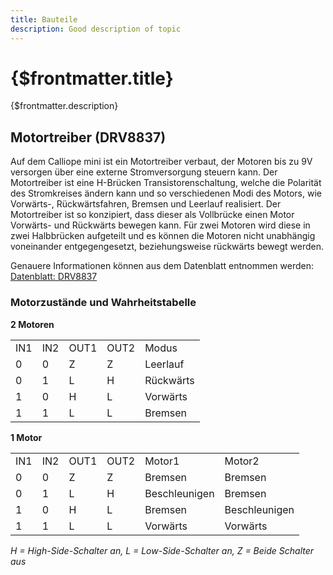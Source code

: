 ```yaml
---
title: Bauteile
description: Good description of topic
---
```


# {$frontmatter.title} 

{$frontmatter.description}
## Motortreiber (DRV8837)

Auf dem Calliope mini ist ein Motortreiber verbaut, der Motoren bis zu 9V versorgen über eine externe Stromversorgung steuern kann. Der Motortreiber ist eine H-Brücken Transistorenschaltung, welche die Polarität des Stromkreises ändern kann und so verschiedenen Modi des Motors, wie Vorwärts-, Rückwärtsfahren, Bremsen und Leerlauf realisiert. Der Motortreiber ist so konzipiert, dass dieser als Vollbrücke einen Motor Vorwärts- und Rückwärts bewegen kann. Für zwei Motoren wird diese in zwei Halbbrücken aufgeteilt und es können die Motoren nicht unabhängig voneinander entgegengesetzt, beziehungsweise rückwärts bewegt werden.

Genauere Informationen können aus dem Datenblatt entnommen werden:
<a href="https://www.ti.com/lit/ds/symlink/drv8837.pdf?ts=1654067963185&ref_url=https%253A%252F%252Fwww.google.com%252F">Datenblatt: DRV8837</a>

### Motorzustände und Wahrheitstabelle


**2 Motoren**

<table id="t1">
<tbody>
<tr>
<td>IN1</td>
<td>IN2</td>
<td>OUT1</td>
<td>OUT2 </td>
<td>Modus</td>
</tr>
<tr>
<td>0</td>
<td>0</td>
<td>Z</td>
<td>Z</td>
<td>Leerlauf</td>
</tr>
<tr>
<td>0</td>
<td>1</td>
<td>L</td>
<td>H</td>
<td>Rückwärts</td>
</tr>
<tr>
<td>1</td>
<td>0</td>
<td>H</td>
<td>L</td>
<td>Vorwärts</td>
</tr>
<tr>
<td>1</td>
<td>1</td>
<td>L</td>
<td>L</td>
<td>Bremsen</td>
</tr>
</tbody></table>


**1 Motor**

<table id="t1">
<tbody>
<tr>
<td>IN1</td>
<td>IN2</td>
<td>OUT1</td>
<td>OUT2 </td>
<td>Motor1</td>
<td>Motor2</td>
</tr>
<tr>
<td>0</td>
<td>0</td>
<td>Z</td>
<td>Z</td>
<td>Bremsen</td>
<td>Bremsen</td>
</tr>
<tr>
<td>0</td>
<td>1</td>
<td>L</td>
<td>H</td>
<td>Beschleunigen</td>
<td>Bremsen</td>
</tr>
<tr>
<td>1</td>
<td>0</td>
<td>H</td>
<td>L</td>
<td>Bremsen</td>
<td>Beschleunigen</td>
</tr>
<tr>
<td>1</td>
<td>1</td>
<td>L</td>
<td>L</td>
<td>Vorwärts</td>
<td>Vorwärts</td>
</tr>
</tbody></table>


*H = High-Side-Schalter an, L = Low-Side-Schalter an, Z = Beide Schalter aus*
